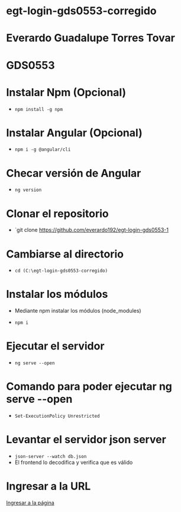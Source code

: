 # egt-login-gds0553-corregido
# Everardo Guadalupe Torres Tovar
# GDS0553

# Instalar Npm (Opcional)
- `npm install -g npm`

# Instalar Angular (Opcional)
- `npm i -g @angular/cli`

# Checar versión de Angular
- `ng version`

# Clonar el repositorio
- `git clone https://github.com/everardo192/egt-login-gds0553-1

# Cambiarse al directorio
- `cd (C:\egt-login-gds0553-corregido)`


# Instalar los módulos
  * Mediante npm instalar los módulos (node_modules)
  - `npm i`

# Ejecutar el servidor
  * `ng serve --open`

# Comando para poder ejecutar ng serve --open
  * `Set-ExecutionPolicy Unrestricted`

# Levantar el servidor json server
  * `json-server --watch db.json`
  * El frontend lo decodifica y verifica que es válido

# Ingresar a la URL

[Ingresar a la página](https://localhost:4200/)
